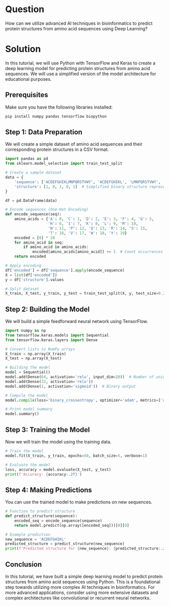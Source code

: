 # Question
How can we utilize advanced AI techniques in bioinformatics to predict protein structures from amino acid sequences using Deep Learning?

# Solution

In this tutorial, we will use Python with TensorFlow and Keras to create a deep learning model for predicting protein structures from amino acid sequences. We will use a simplified version of the model architecture for educational purposes.

## Prerequisites

Make sure you have the following libraries installed:

```bash
pip install numpy pandas tensorflow biopython
```

## Step 1: Data Preparation

We will create a simple dataset of amino acid sequences and their corresponding protein structures in a CSV format.

```python
import pandas as pd
from sklearn.model_selection import train_test_split

# Create a sample dataset
data = {
    'sequence': ['ACDEFGHIKLMNPQRSTVWY', 'ACDEFGHIKL', 'LMNPQRSTVWY', 'ACGHI', 'ASDFGHJKL'],
    'structure': [1, 0, 1, 0, 1]  # Simplified binary structure representation
}

df = pd.DataFrame(data)

# Encode sequences (One-Hot Encoding)
def encode_sequence(seq):
    amino_acids = {'A': 0, 'C': 1, 'D': 2, 'E': 3, 'F': 4, 'G': 5, 
                   'H': 6, 'I': 7, 'K': 8, 'L': 9, 'M': 10, 
                   'N': 11, 'P': 12, 'Q': 13, 'R': 14, 'S': 15, 
                   'T': 16, 'V': 17, 'W': 18, 'Y': 19}
    encoded = [0] * 20
    for amino_acid in seq:
        if amino_acid in amino_acids:
            encoded[amino_acids[amino_acid]] += 1  # Count occurrences
    return encoded

# Apply encoding
df['encoded'] = df['sequence'].apply(encode_sequence)
X = list(df['encoded'])
y = df['structure'].values

# Split dataset
X_train, X_test, y_train, y_test = train_test_split(X, y, test_size=0.2, random_state=42)
```

## Step 2: Building the Model

We will build a simple feedforward neural network using TensorFlow.

```python
import numpy as np
from tensorflow.keras.models import Sequential
from tensorflow.keras.layers import Dense

# Convert lists to NumPy arrays
X_train = np.array(X_train)
X_test = np.array(X_test)

# Building the model
model = Sequential()
model.add(Dense(64, activation='relu', input_dim=20))  # Number of unique amino acids
model.add(Dense(32, activation='relu'))
model.add(Dense(1, activation='sigmoid'))  # Binary output

# Compile the model
model.compile(loss='binary_crossentropy', optimizer='adam', metrics=['accuracy'])

# Print model summary
model.summary()
```

## Step 3: Training the Model

Now we will train the model using the training data.

```python
# Train the model
model.fit(X_train, y_train, epochs=50, batch_size=5, verbose=1)

# Evaluate the model
loss, accuracy = model.evaluate(X_test, y_test)
print(f'Accuracy: {accuracy:.2f}')
```

## Step 4: Making Predictions

You can use the trained model to make predictions on new sequences.

```python
# Function to predict structure
def predict_structure(sequence):
    encoded_seq = encode_sequence(sequence)
    return model.predict(np.array([encoded_seq]))[0][0]

# Example prediction
new_sequence = 'ACDEFGHIKL'
predicted_structure = predict_structure(new_sequence)
print(f'Predicted structure for {new_sequence}: {predicted_structure:.2f}')
```

## Conclusion

In this tutorial, we have built a simple deep learning model to predict protein structures from amino acid sequences using Python. This is a foundational step towards utilizing more complex AI techniques in bioinformatics. For more advanced applications, consider using more extensive datasets and complex architectures like convolutional or recurrent neural networks.